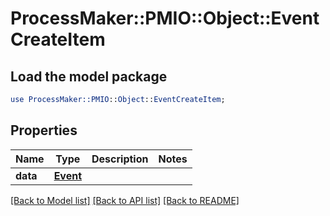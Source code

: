 # ProcessMaker::PMIO::Object::EventCreateItem

## Load the model package
```perl
use ProcessMaker::PMIO::Object::EventCreateItem;
```

## Properties
Name | Type | Description | Notes
------------ | ------------- | ------------- | -------------
**data** | [**Event**](Event.md) |  | 

[[Back to Model list]](../README.md#documentation-for-models) [[Back to API list]](../README.md#documentation-for-api-endpoints) [[Back to README]](../README.md)


